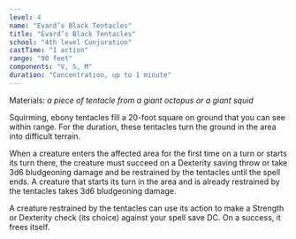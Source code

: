 ```yaml
---
level: 4
name: "Evard’s Black Tentacles"
title: "Evard’s Black Tentacles"
school: "4th level Conjuration"
castTime: "1 action"
range: "90 feet"
components: "V, S, M"
duration: "Concentration, up to 1 minute"
---
```


Materials: *a piece of tentacle from a giant octopus or a giant squid*

Squirming, ebony tentacles fill a 20-foot square on ground that you can see within range. For the duration, these tentacles turn the ground in the area into difficult terrain.

When a creature enters the affected area for the first time on a turn or starts its turn there, the creature must succeed on a Dexterity saving throw or take 3d6 bludgeoning damage and be restrained by the tentacles until the spell ends. A creature that starts its turn in the area and is already restrained by the tentacles takes 3d6 bludgeoning damage.

A creature restrained by the tentacles can use its action to make a Strength or Dexterity check (its choice) against your spell save DC. On a success, it frees itself.
